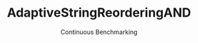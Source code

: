 ---
layout: docu
title: AdaptiveStringReorderingAND
subtitle: Continuous Benchmarking
selected: Expression_Reordering
expanded: Benchmarking
benchmark: /individual_results/AdaptiveStringReorderingAND.html
---